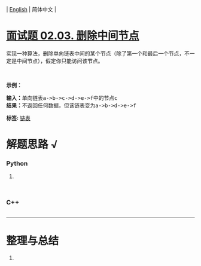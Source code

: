 | [English](README_EN.md) | 简体中文 |

# [面试题 02.03. 删除中间节点](https://leetcode-cn.com/problems/delete-middle-node-lcci)
<p>实现一种算法，删除单向链表中间的某个节点（除了第一个和最后一个节点，不一定是中间节点），假定你只能访问该节点。</p>

<p>&nbsp;</p>

<p><strong>示例：</strong></p>

<pre>
<strong>输入：</strong>单向链表a->b->c->d->e->f中的节点c
<strong>结果：</strong>不返回任何数据，但该链表变为a->b->d->e->f
</pre>

**标签:**  [链表](https://leetcode-cn.com/tag/linked-list) 
# 解题思路 √

### Python

1. 

```python

```


```python

```

### C++

```cpp

```

---



# 整理与总结

1. 